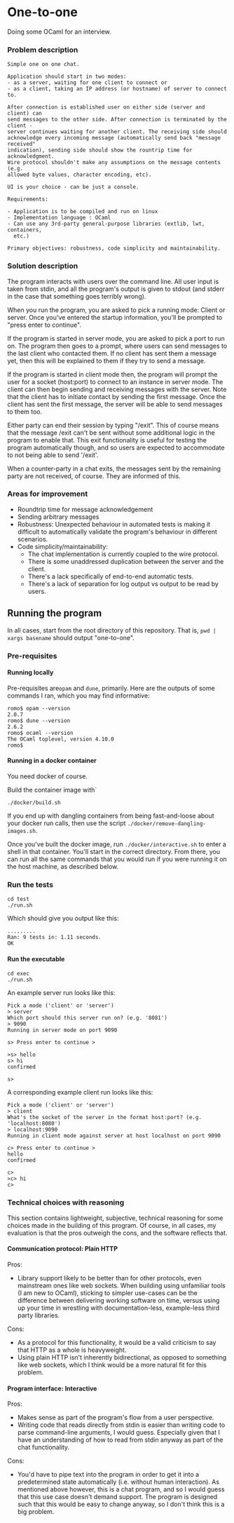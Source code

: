 # One-to-one

Doing some OCaml for an interview.

### Problem description

```
Simple one on one chat.

Application should start in two modes:
- as a server, waiting for one client to connect or
- as a client, taking an IP address (or hostname) of server to connect to.

After connection is established user on either side (server and client) can
send messages to the other side. After connection is terminated by the client -
server continues waiting for another client. The receiving side should
acknowledge every incoming message (automatically send back "message received"
indication), sending side should show the rountrip time for acknowledgment.
Wire protocol shouldn't make any assumptions on the message contents (e.g.
allowed byte values, character encoding, etc).

UI is your choice - can be just a console.

Requirements:

- Application is to be compiled and run on linux
- Implementation language : OCaml
- Can use any 3rd-party general-purpose libraries (extlib, lwt, containers,
  etc.)

Primary objectives: robustness, code simplicity and maintainability.
```

### Solution description

The program interacts with users over the command line. All user input is taken
from stdin, and all the program's output is given to stdout (and stderr in the
case that something goes terribly wrong).

When you run the program, you are asked to pick a running mode: Client or
server. Once you've entered the startup information, you'll be prompted to
"press enter to continue".

If the program is started in server mode, you are asked to pick a port to run
on. The program then goes to a prompt, where users can send messages to the
last client who contacted them. If no client has sent them a message yet, then
this will be explained to them if they try to send a message.

If the program is started in client mode then, the program will
prompt the user for a socket (host:port) to connect to an instance in server
mode. The client can then begin sending and receiving messages with the server.
Note that the client has to initiate contact by sending the first message. Once
the client has sent the first message, the server will be able to send messages
to them too.

Either party can end their session by typing "/exit". This of course means that
the message /exit can't be sent without some additional logic in the program to
enable that. This exit functionality is useful for testing the program
automatically though, and so users are expected to accommodate to not being
able to send '/exit'.

When a counter-party in a chat exits, the messages sent by the remaining party
are not received, of course. They are informed of this.

### Areas for improvement

- Roundtrip time for message acknowledgement
- Sending arbitrary messages
- Robustness: Unexpected behaviour in automated tests is making it difficult to
  automatically validate the program's behaviour in different scenarios.
- Code simplicity/maintainability:
  - The chat implementation is currently coupled to the wire protocol.
  - There is some unaddressed duplication between the server and the client.
  - There's a lack specifically of end-to-end automatic tests.
  - There's a lack of separation for log output vs output to be read by users.

## Running the program

In all cases, start from the root directory of this repository. That is,
`pwd | xargs basename` should output "one-to-one".

### Pre-requisites

#### Running locally

Pre-requisites are`opam` and `dune`, primarily. Here are the outputs of some
commands I ran, which you may find informative:

```
romo$ opam --version
2.0.7
romo$ dune --version
2.6.2
romo$ ocaml --version
The OCaml toplevel, version 4.10.0 
romo$
```

#### Running in a docker container

You need docker of course.

Build the container image with`

```
./docker/build.sh
```

If you end up with dangling containers from being fast-and-loose about your
docker run calls, then use the script `./docker/remove-dangling-images.sh`.

Once you've built the docker image, run `./docker/interactive.sh` to
enter a shell in that container. You'll start in the correct directory. From
there, you can run all the same commands that you would run if you were running
it on the host machine, as described below.

### Run the tests

```
cd test
./run.sh
```

Which should give you output like this:

```
.........
Ran: 9 tests in: 1.11 seconds.
OK
```

#### Run the executable

```
cd exec
./run.sh
```

An example server run looks like this:

```
Pick a mode ('client' or 'server')
> server
Which port should this server run on? (e.g. '8081')
> 9090
Running in server mode on port 9090 

s> Press enter to continue > 

>s> hello 
s> hi             
confirmed

s> 
```

A corresponding example client run looks like this:

```
Pick a mode ('client' or 'server')
> client
What's the socket of the server in the format host:port? (e.g. 'localhost:8080')
> localhost:9090
Running in client mode against server at host localhost on port 9090 

c> Press enter to continue > 
hello
confirmed

c> 
>c> hi 
c>
```

### Technical choices with reasoning

This section contains lightweight, subjective, technical reasoning for some
choices made in the building of this program. Of course, in all cases, my
evaluation is that the pros outweigh the cons, and the software reflects that.

#### Communication protocol: Plain HTTP

Pros:

- Library support likely to be better than for other protocols, even mainstream
  ones like web sockets. When building using unfamiliar tools (I am new to
  OCaml), sticking to simpler use-cases can be the difference between
  delivering working software on time, versus using up your time in wrestling
  with documentation-less, example-less third party libraries.

Cons:

- As a protocol for this functionality, it would be a valid criticism to say
  that HTTP as a whole is heavyweight.
- Using plain HTTP isn't inherently bidirectional, as opposed to
  something like web sockets, which I think would be a more natural fit for
  this problem.
  
#### Program interface: Interactive

Pros:

- Makes sense as part of the program's flow from a user perspective.
- Writing code that reads directly from stdin is easier than writing code to
  parse command-line arguments, I would guess. Especially given that I have an
  understanding of how to read from stdin anyway as part of the chat
  functionality.

Cons:

- You'd have to pipe text into the program in order to get it into a
  predetermined state automatically (i.e. without human interaction). As
  mentioned above however, this is a chat program, and so I would guess that
  this use case doesn't demand support. The program is designed such that this
  would be easy to change anyway, so I don't think this is a big problem.